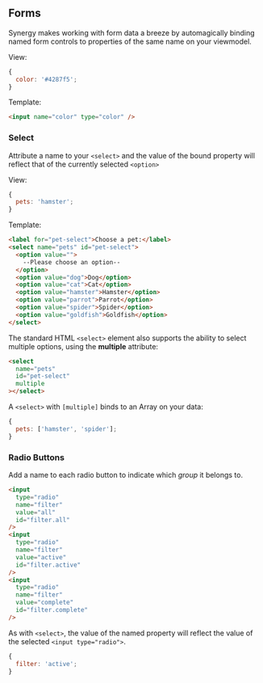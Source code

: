 ## Forms

Synergy makes working with form data a breeze by
automagically binding named form controls to
properties of the same name on your viewmodel.

View:

```js
{
  color: '#4287f5';
}
```

Template:

```html
<input name="color" type="color" />
```

### Select

Attribute a name to your `<select>` and the value
of the bound property will reflect that of the
currently selected `<option>`

View:

```js
{
  pets: 'hamster';
}
```

Template:

```html
<label for="pet-select">Choose a pet:</label>
<select name="pets" id="pet-select">
  <option value="">
    --Please choose an option--
  </option>
  <option value="dog">Dog</option>
  <option value="cat">Cat</option>
  <option value="hamster">Hamster</option>
  <option value="parrot">Parrot</option>
  <option value="spider">Spider</option>
  <option value="goldfish">Goldfish</option>
</select>
```

The standard HTML `<select>` element also supports
the ability to select multiple options, using the
**multiple** attribute:

```html
<select
  name="pets"
  id="pet-select"
  multiple
></select>
```

A `<select>` with `[multiple]` binds to an Array
on your data:

```js
{
  pets: ['hamster', 'spider'];
}
```

### Radio Buttons

Add a name to each radio button to indicate which
_group_ it belongs to.

```html
<input
  type="radio"
  name="filter"
  value="all"
  id="filter.all"
/>
<input
  type="radio"
  name="filter"
  value="active"
  id="filter.active"
/>
<input
  type="radio"
  name="filter"
  value="complete"
  id="filter.complete"
/>
```

As with `<select>`, the value of the named
property will reflect the value of the selected
`<input type="radio">`.

```js
{
  filter: 'active';
}
```
